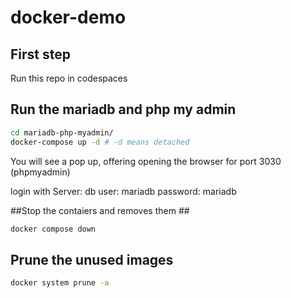 # docker-demo

## First step ##

Run this repo in codespaces

## Run the mariadb and php my admin ##

```bash
cd mariadb-php-myadmin/
docker-compose up -d # -d means detached
```

You will see a pop up, offering opening the browser for port 3030 (phpmyadmin)

login with
Server: db
user: mariadb
password: mariadb


##Stop the contaiers and removes them ##

```bash
docker compose down
```

## Prune the unused images ##

```bash
docker system prune -a
```